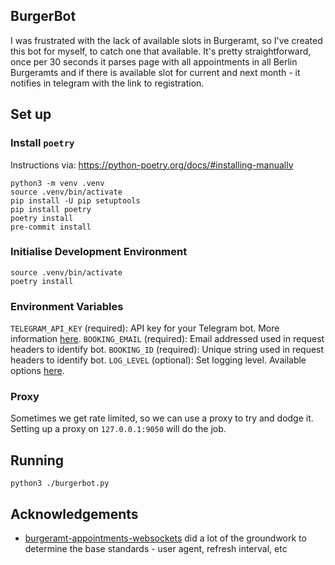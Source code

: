 ## BurgerBot

I was frustrated with the lack of available slots in Burgeramt, so I've created this bot for myself, to catch one that available. It's pretty straightforward, once per 30 seconds it parses page with all appointments in all Berlin Burgeramts and if there is available slot for current and next month - it notifies in telegram with the link to registration.

## Set up

### Install `poetry`

Instructions via: https://python-poetry.org/docs/#installing-manually

```
python3 -m venv .venv
source .venv/bin/activate
pip install -U pip setuptools
pip install poetry
poetry install
pre-commit install
```

### Initialise Development Environment

```
source .venv/bin/activate
poetry install
```

### Environment Variables

`TELEGRAM_API_KEY` (required): API key for your Telegram bot. More information [here](https://core.telegram.org/bots).
`BOOKING_EMAIL` (required): Email addressed used in request headers to identify bot.
`BOOKING_ID` (required): Unique string used in request headers to identify bot.
`LOG_LEVEL` (optional): Set logging level. Available options [here](https://docs.python.org/3/library/logging.html#levels).

### Proxy

Sometimes we get rate limited, so we can use a proxy to try and dodge it. Setting up a proxy on `127.0.0.1:9050` will do the job.

## Running

```
python3 ./burgerbot.py
```

## Acknowledgements

- [burgeramt-appointments-websockets](https://github.com/nicbou/burgeramt-appointments-websockets) did a lot of the groundwork to determine the base standards - user agent, refresh interval, etc
